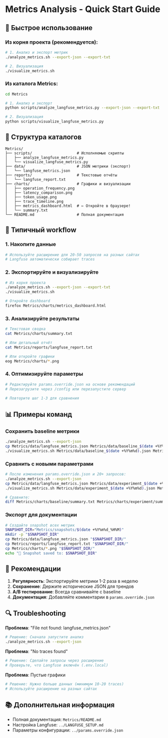 # Metrics Analysis - Quick Start Guide

## 🚀 Быстрое использование

### Из корня проекта (рекомендуется):

```bash
# 1. Анализ и экспорт метрик
./analyze_metrics.sh --export-json --export-txt

# 2. Визуализация
./visualize_metrics.sh
```

### Из каталога Metrics:

```bash
cd Metrics

# 1. Анализ и экспорт
python scripts/analyze_langfuse_metrics.py --export-json --export-txt

# 2. Визуализация
python scripts/visualize_langfuse_metrics.py
```

## 📁 Структура каталогов

```
Metrics/
├── scripts/                    # Исполняемые скрипты
│   ├── analyze_langfuse_metrics.py
│   └── visualize_langfuse_metrics.py
├── data/                       # JSON метрики (экспорт)
│   └── langfuse_metrics.json
├── reports/                    # Текстовые отчёты
│   └── langfuse_report.txt
├── charts/                     # Графики и визуализации
│   ├── operation_frequency.png
│   ├── latency_comparison.png
│   ├── token_usage.png
│   ├── trace_timeline.png
│   ├── metrics_dashboard.html  # ← Откройте в браузере!
│   └── summary.txt
└── README.md                   # Полная документация
```

## 🔄 Типичный workflow

### 1. Накопите данные
```bash
# Используйте расширение для 20-50 запросов на разных сайтах
# Langfuse автоматически собирает traces
```

### 2. Экспортируйте и визуализируйте
```bash
# Из корня проекта
./analyze_metrics.sh --export-json --export-txt
./visualize_metrics.sh

# Откройте dashboard
firefox Metrics/charts/metrics_dashboard.html
```

### 3. Анализируйте результаты
```bash
# Текстовая сводка
cat Metrics/charts/summary.txt

# Или детальный отчёт
cat Metrics/reports/langfuse_report.txt

# Или откройте графики
eog Metrics/charts/*.png
```

### 4. Оптимизируйте параметры
```bash
# Редактируйте params.override.json на основе рекомендаций
# Перезагрузите через /config или перезапустите сервер

# Повторите шаг 1-3 для сравнения
```

## 📊 Примеры команд

### Сохранить baseline метрики
```bash
./analyze_metrics.sh --export-json
cp Metrics/data/langfuse_metrics.json Metrics/data/baseline_$(date +%Y%m%d).json
./visualize_metrics.sh Metrics/data/baseline_$(date +%Y%m%d).json Metrics/charts/baseline
```

### Сравнить с новыми параметрами
```bash
# После изменения params.override.json и 20+ запросов:
./analyze_metrics.sh --export-json
cp Metrics/data/langfuse_metrics.json Metrics/data/experiment_$(date +%Y%m%d).json
./visualize_metrics.sh Metrics/data/experiment_$(date +%Y%m%d).json Metrics/charts/experiment

# Сравните:
diff Metrics/charts/baseline/summary.txt Metrics/charts/experiment/summary.txt
```

### Экспорт для документации
```bash
# Создайте snapshot всех метрик
SNAPSHOT_DIR="Metrics/snapshots/$(date +%Y%m%d_%H%M)"
mkdir -p "$SNAPSHOT_DIR"
cp Metrics/data/langfuse_metrics.json "$SNAPSHOT_DIR/"
cp Metrics/reports/langfuse_report.txt "$SNAPSHOT_DIR/"
cp Metrics/charts/*.png "$SNAPSHOT_DIR/"
echo "📸 Snapshot saved to: $SNAPSHOT_DIR"
```

## 🎯 Рекомендации

1. **Регулярность**: Экспортируйте метрики 1-2 раза в неделю
2. **Сохранение**: Держите исторические JSON для трендов
3. **A/B тестирование**: Всегда сравнивайте с baseline
4. **Документация**: Добавляйте комментарии в `params.override.json`

## 🔍 Troubleshooting

**Проблема**: "File not found: langfuse_metrics.json"
```bash
# Решение: Сначала запустите анализ
./analyze_metrics.sh --export-json
```

**Проблема**: "No traces found"
```bash
# Решение: Сделайте запросы через расширение
# Проверьте, что Langfuse включён (.env.local)
```

**Проблема**: Пустые графики
```bash
# Решение: Нужно больше данных (минимум 10-20 traces)
# Используйте расширение на разных сайтах
```

## 📚 Дополнительная информация

- Полная документация: `Metrics/README.md`
- Настройка Langfuse: `../LANGFUSE_SETUP.md`
- Параметры конфигурации: `../params.override.json`



